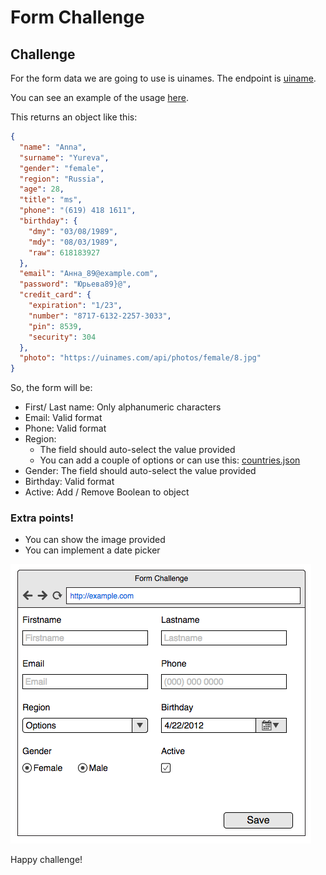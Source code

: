 # Form Challenge

## Challenge
For the form data we are going to use is uinames. The endpoint is [uiname](https://uinames.com/api/?ext).

You can see an example of the usage [here](https://runkit.com/ecancino/user-api).

This returns an object like this:

```json
{
  "name": "Anna",
  "surname": "Yureva",
  "gender": "female",
  "region": "Russia",
  "age": 28,
  "title": "ms",
  "phone": "(619) 418 1611",
  "birthday": {
    "dmy": "03/08/1989",
    "mdy": "08/03/1989",
    "raw": 618183927
  },
  "email": "Анна_89@example.com",
  "password": "Юрьевa89}@",
  "credit_card": {
    "expiration": "1/23",
    "number": "8717-6132-2257-3033",
    "pin": 8539,
    "security": 304
  },
  "photo": "https://uinames.com/api/photos/female/8.jpg"
}
```

So, the form will be:

- First/ Last name: Only alphanumeric characters
- Email: Valid format
- Phone: Valid format
- Region:
  - The field should auto-select the value provided
  - You can add a couple of options or can use this: [countries.json](applewebdata://973C0226-6F68-49D7-9FD3-29B7B8D84117/o%09https:/s3-us-west-2.amazonaws.com/s.cdpn.io/170817/countries.json)
- Gender: The field should auto-select the value provided
- Birthday: Valid format
- Active: Add / Remove Boolean to object

### Extra points!

- You can show the image provided
- You can implement a date picker

![Form Challenge](form.png)

Happy challenge!
